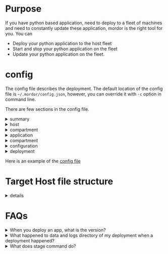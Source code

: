 # Purpose

If you have python based application, need to deploy to a fleet of machines and need to constantly update these application, mordor is the right tool for you. You can

* Deploy your python application to the host fleet
* Start and stop your python application on the fleet
* Update your python application on the fleet.

# config
The config file describes the deployment. The default location of the config file is `~/.mordor/config.json`, however, you can override it with `-c` option in command line.

There are few sections in the config file.

<details>
<summary>summary</summary>


```
{
    "hosts": [
        host1, host2, ...
    ],
    "compartments": [
        compartment1, compartment2, ...
    ],
    "applications": [
        application1, application2, ...

    ],
    "configurations": [
        configuration1, configuration2, ...
    ],
    "deployments": [
        deployment1, deployment2, ...
    ]

}
```
</details>

<details>
<summary>host</summary>

| field       | required  | description           | example    |
|-------------|-----------|-----------------------|------------|
| id          | Yes       | Unique id of the host | "myserver" |
| type        | Yes       | "ssh" or "container"t | "ssh"      |
| host        | Yes       | ssh name for the target, either the host itself or the host that the container runs in | "www.myserver.com" |
| container   | Optional  | the container name    | "test1"    |
| per_user    | Yes       | false if mordor is installed system wide or per user. | false |
| python2     | Optional  | python 2.x binary name | "python"  |
| python3     | Optional  | python 3.x binary name | "python3" |
| virtualenv  | Optional  | virtualenv binary name | "virtualenv-2" |

* If type is `"ssh"`, it means you can connect to it via ssh, the ssh target's name is specified by `host` field. Check your `~/.ssh/config` file.
* If type is `"container"`, it means the host is a container, you should be able to connect to the machine which this container lives in via ssh, the machine's target name is specified by `host` field. Check your `~/.ssh/config` file.
* If type is `"container"`, the `container` field specifies the container name.
* If per_user is `true`, then mordor is installed at `/etc/mordor`, otherwise, mordor is installed at `~/mordor` on the target, current user depend on your `~/.ssh/config`'s setting.
* The binary name for python 2 is different in different systems, it could be `python`, or could be `python2`, we make it configurable. If python 2 is not installed, you can omit this field.
* The binary name for python 3 is different in different systems, it could be `python`, or could be `python3`, we make it configurable. If python 3 is not installed, you can omit this field.
* We need to run virtualenv to create virtual environment, when python 3 is used, we will run virtualenv as a module, however, when python 2 is sued, we need to run virtualenv command, the virtualenv field tells the binary name for virtualenv. You can omit this field if python 2 is not installed. 
</details>

<details>
<summary>compartment</summary>

| field       | required  | description                  | example            |
|-------------|-----------|------------------------------|--------------------|
| id          | Yes       | Unique id of the compartment | "prod"             |
| host        | Yes       | the id of the `host` this compartment lives in | "myserver" |
</details>

<details>
<summary>application</summary>

| field           | required  | description                      | example            |
|-----------------|-----------|----------------------------------|--------------------|
| id              | Yes       | Unique id of the application     | "myserver"         |
| home_dir        | Yes       | The root of the source code of the application | "~/projects/myserver" |
| support_python2 | Optional  | Does this application support python 2? | false |
| support_python3 | Optional  | Does this application support python 3? | true |

* If your application does not support python 2, you can omit `support_python2` field
* If your application does not support python 3, you can omit `support_python3` field
</details>

<details>
<summary>compartment</summary>

| field       | required  | description                  | example            |
|-------------|-----------|------------------------------|--------------------|
| id          | Yes       | Unique id of the compartment | "prod"             |
| host        | Yes       | the id of the `host` this compartment lives in | "myserver" |
</details>

<details>
<summary>configuration</summary>

| field           | required  | description                        | example              |
|-----------------|-----------|------------------------------------|----------------------|
| id              | Yes       | Unique id of the configuration     | "beta_server_config" |
| location        | Yes       | the filename for the configuration | "~/.configurations/beta_server_config.json" |
| type            | Yes       | is it a raw config file or a template ? | "raw"    |

* If type is `"raw"`, the file will be copied over to the host
* If type is `"template"`, the file is a template, the variable in the template will be replaced before copy over.
</details>

<details>
<summary>deployment</summary>

| field           | required  | description                         | example                  |
|-----------------|-----------|-------------------------------------|--------------------------|
| id              | Yes       | The Unique id of the deployment     | "beta_server_deployment" |
| application     | Yes       | The id of the application to deploy | "myserver"               |
| compartment     | Yes       | The id of the compartment for the deployment destination | "prod"   |
| use_python      | Yes       | specify which python version we are deploying, either "python2" or "python3" | "python2"   |
| configurations  | Optional  | list of mixed, see comment <1>      | ["beta_server_config"] |

* <1>: the list item could be a configuration id, such as "beta_server_config"
* <2>: the list item could be an anonymous configuration, such as below
```
{
    "location": "~/configs/beta_aws.json",
    "type": "raw"
}
```
</details>

Here is an example of the [config file](sample/config.json)

# Target Host file structure

<details>
<summary>details</summary>

```
MORDOR_ROOT
  |
  +-- applications
  |     |
  |     +-- application_id1
  |           |
  |           +-- version1
  |           |     |
  |           |     +-- src
  |           |     |
  |           |     +-- venv_p2
  |           |     |
  |           |     +-- venv_p3
  |           |
  |           +-- version2
  |                 |
  |                 +-- src
  |                 |
  |                 +-- venv_p2
  |                 |
  |                 +-- venv_p3
  |
  +-- compartments
        |
        +-- compartment_id1
        |     |
        |     +-- data
        |     |     |
        |     |     +-- deployment_id1
        |     |     |
        |     |     +-- deployment_id2
        |     |
        |     +-- logs
        |           |
        |           +-- deployment_id1
        |           |
        |           +-- deployment_id2
        |
        +-- deployments
              |
              +-- deployment_id1
                    |
                    +-- instances
                    |     |
                    |     +-- deployment_instance_id1
                    |     |     |
                    |     |     +-- config
                    |     |     |
                    |     |     +-- data     ==> symlink to deployment's data dir
                    |     |     |
                    |     |     +-- logs     ==> symlink to deployment's logs dir
                    |     |     |
                    |     |     +-- src      ==> symlink to application's particular version's src dir
                    |     |     |
                    |     |     +-- venv     ==> symlink to application's particular version's venv_p2 or venv_p3 dir
                    |     |
                    |     +-- deployment_instance_id2
                    |           |
                    |           +-- config
                    |           |
                    |           +-- data     ==> symlink to deployment's data dir
                    |           |
                    |           +-- logs     ==> symlink to deployment's logs dir
                    |           |
                    |           +-- src      ==> symlink to application's particular version's src dir
                    |           |
                    |           +-- venv     ==> symlink to application's particular version's venv_p2 or venv_p3 dir
                    |
                    +-- current              ==> symlink to the most recent instances
```
</details>



# FAQs
<details>
<summary>When you deploy an app, what is the version?</summary>

Each application should have a manifest.json file in the root of the source code directory. It looks like:
```
{
    "version": "0.0.1"
}
```

Once you make any change to your application, you need to bump the version. And then your application will be deployed to the new location without overwriting the existing running app on the host.

Note, a given version of app's code can be shared by many deployments on that host. It is also possible there are many deployments with each use different version of the same app. For example, you can have a production deployment running a stable version while the beta version running the most recent version of the code.

Do not update your code without bumping the version, in most cases, it is a bad idea, unless you are running a dev box and you are sure your deployment is the only deployment uses that code.
</details>

<details>
<summary>What happened to data and logs directory of my deployment when a deployment happened?</summary>

You log directory will not change, and the files in that directory will still be there.

You data directory will not change, and the files in that directory will still be there.

So you can expect your data will be kept cross deployments, but in general, keep state in local machine is not a good idea, you shuold consider to make your deployment stateless and applcation store state in the cloud.
</details>

<details>
<summary>What does stage command do?</summary>

Basically, it stages your code into the target deployment.
* If will copy your code to the host
* It will create a virtual environment if needed
* It will copy your configuration to the target deployment if you specify configurations.
* Every `stage` will create a deployment instance, which is a runtime environment that bundles the config, venv, src, logs and data directory. A deployment instance is very light-weight since except config directory, all otherr directory are simply symlinks.

<b>You need to manually stop your application, do the stage and start your application</b>
</details>
